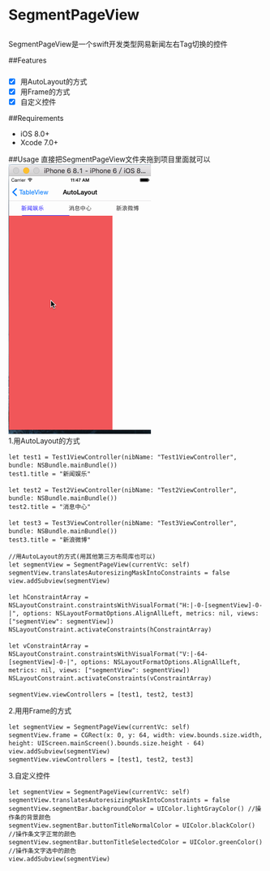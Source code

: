 # SegmentPageView
##
SegmentPageView是一个swift开发类型网易新闻左右Tag切换的控件

##Features
###
- [x] 用AutoLayout的方式
- [x] 用Frame的方式
- [x] 自定义控件

##Requirements
* iOS 8.0+
* Xcode 7.0+

##Usage
直接把SegmentPageView文件夹拖到项目里面就可以<br/>
![](https://github.com/persistty/SegmentPageView/blob/master/SegmentPageView/gif.gif)
<br/>
1.用AutoLayout的方式
```
let test1 = Test1ViewController(nibName: "Test1ViewController", bundle: NSBundle.mainBundle())
test1.title = "新闻娱乐"
        
let test2 = Test2ViewController(nibName: "Test2ViewController", bundle: NSBundle.mainBundle())
test2.title = "消息中心"
        
let test3 = Test3ViewController(nibName: "Test3ViewController", bundle: NSBundle.mainBundle())
test3.title = "新浪微博"
        
//用AutoLayout的方式(用其他第三方布局库也可以)
let segmentView = SegmentPageView(currentVc: self)
segmentView.translatesAutoresizingMaskIntoConstraints = false
view.addSubview(segmentView)
        
let hConstraintArray = NSLayoutConstraint.constraintsWithVisualFormat("H:|-0-[segmentView]-0-|", options: NSLayoutFormatOptions.AlignAllLeft, metrics: nil, views: ["segmentView": segmentView])
NSLayoutConstraint.activateConstraints(hConstraintArray)
        
let vConstraintArray = NSLayoutConstraint.constraintsWithVisualFormat("V:|-64-[segmentView]-0-|", options: NSLayoutFormatOptions.AlignAllLeft, metrics: nil, views: ["segmentView": segmentView])
NSLayoutConstraint.activateConstraints(vConstraintArray)
        
segmentView.viewControllers = [test1, test2, test3]
```
2.用用Frame的方式
```
let segmentView = SegmentPageView(currentVc: self)
segmentView.frame = CGRect(x: 0, y: 64, width: view.bounds.size.width, height: UIScreen.mainScreen().bounds.size.height - 64)
view.addSubview(segmentView)
segmentView.viewControllers = [test1, test2, test3]
```

3.自定义控件
```
let segmentView = SegmentPageView(currentVc: self)
segmentView.translatesAutoresizingMaskIntoConstraints = false
segmentView.segmentBar.backgroundColor = UIColor.lightGrayColor() //操作条的背景颜色
segmentView.segmentBar.buttonTitleNormalColor = UIColor.blackColor() //操作条文字正常的颜色
segmentView.segmentBar.buttonTitleSelectedColor = UIColor.greenColor() //操作条文字选中的颜色
view.addSubview(segmentView)
```
